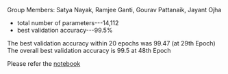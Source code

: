 Group Members: Satya Nayak, Ramjee Ganti, Gourav Pattanaik, Jayant Ojha

- total number of parameters---14,112
- best validation accuracy---99.5%

The best validation accuracy within 20 epochs was 99.47 (at 29th Epoch)
The overall best validation accuracy is 99.5 at 48th Epoch

Please refer the [notebook](https://github.com/gantir/eva4/blob/develop/s4/EVA4_Session_4.ipynb) 

